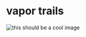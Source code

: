 # vapor trails
![this should be a cool image](https://66.media.tumblr.com/5cb23cf4b5bea1b3f12c4ea28c0e8d2e/tumblr_pp1x5dj40M1x1v7ffo1_1280.gif)
